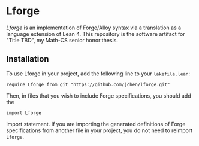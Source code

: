 # Lforge

_Lforge_ is an implementation of Forge/Alloy syntax via a translation as a language extension of Lean 4. This repository is the software artifact for "Title TBD", my Math-CS senior honor thesis. 

## Installation

To use Lforge in your project, add the following line to your `lakefile.lean`: 
```
require Lforge from git "https://github.com/jchen/lforge.git"
```
Then, in files that you wish to include Forge specifications, you should add the
```
import Lforge
```
import statement. If you are importing the generated definitions of Forge specifications from another file in your project, you do not need to reimport `Lforge`. 